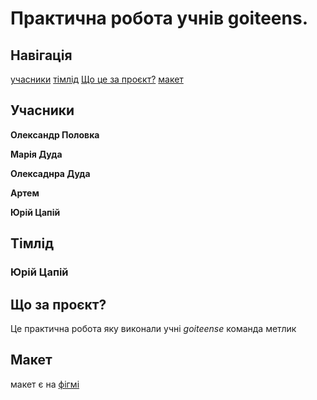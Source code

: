 # Практична робота учнів **goiteens**.

## Навігація

[учасники](#учасники)
[тімлід](#тімлід)
[Що це за проєкт?](#що-за-проєкт)
[макет](#макет)

<!-- here -->
## Учасники 
**Олександр Половка**

**Марія Дуда**

**Олексаднра Дуда**

**Артем**

**Юрій Цапій**

<!-- here -->
## Тімлід 

### Юрій Цапій

<!-- here -->
## Що за проєкт?
Це практична робота яку виконали учні *goiteense* команда метлик

## Макет
макет є на [фігмі](https://www.figma.com/file/UhtQuP8SEjkauPskEMQR2q/Nice-view-(Copy)-(Copy)?node-id=9%3A1377&mode=dev)

